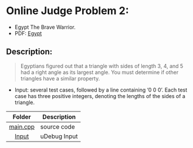 # Online Judge Problem 2:

- Egypt The Brave Warrior.
- PDF: [Egypt](https://onlinejudge.org/external/118/11854.pdf)

## Description:

> Egyptians figured out that a triangle with sides of length 3, 4,
> and 5 had a right angle as its largest angle. You must determine if
> other triangles have a similar property.

- Input: several test cases, followed by a line
  containing ‘0 0 0’. Each test case has three positive
  integers, denoting the lengths of the sides of a triangle.

|                                                Folder                                                | Description  |
| :--------------------------------------------------------------------------------------------------: | ------------ |
| [main.cpp](https://github.com/dmreyescoy03/4883-PrgmTech-Reyes-Coy/blob/main/EasyBreezy/Egypt/main.cpp) | source code  |
|    [Input](https://github.com/dmreyescoy03/4883-PrgmTech-Reyes-Coy/blob/main/EasyBreezy/Egypt/input)    | uDebug Input |
